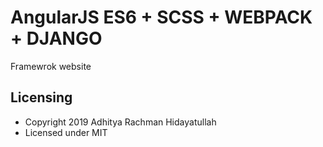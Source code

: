 # AngularJS ES6 + SCSS + WEBPACK + DJANGO

Framewrok website



## Licensing

- Copyright 2019 Adhitya Rachman Hidayatullah
- Licensed under MIT
